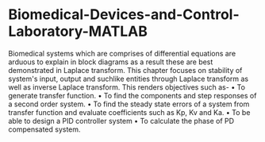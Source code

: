 # Biomedical-Devices-and-Control-Laboratory-MATLAB
Biomedical systems which are comprises of differential equations are arduous to explain in block diagrams as a result these are best demonstrated in Laplace transform. This chapter focuses on stability of system's input, output and suchlike entities through Laplace transform as well as inverse Laplace transform.
This renders objectives such as-
•	To generate transfer function.
•	To find the components and step responses of a second order system.
•	To find the steady state errors of a system from transfer function and evaluate coefficients such as Kp, Kv and Ka.
•	To be able to design a PID controller system
•	To calculate the phase of PD compensated system.


